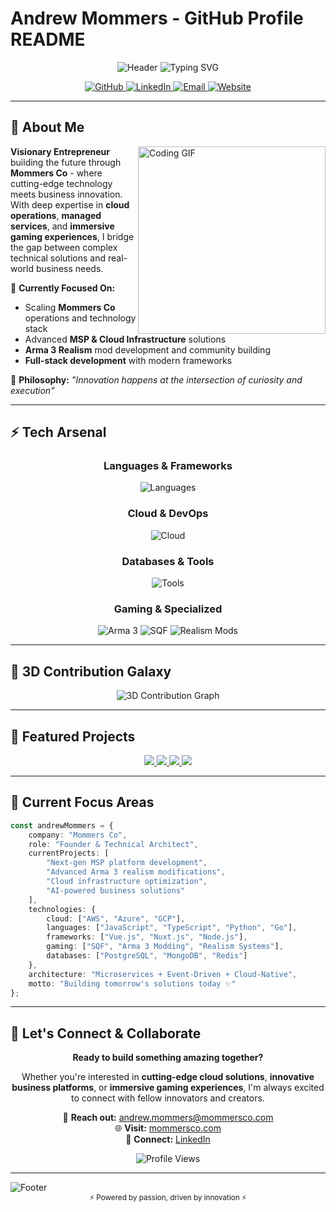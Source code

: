 # Andrew Mommers - GitHub Profile README

<div align="center">

<!-- Animated Header Banner -->
<img src="https://capsule-render.vercel.app/api?type=waving&color=gradient&customColorList=0,2,2,5,30&height=300&section=header&text=Andrew%20Mommers&fontSize=70&fontColor=E6F2FF&animation=twinkling&fontAlignY=35&desc=Innovating%20at%20the%20intersection%20of%20technology%20and%20business&descAlignY=55&descSize=18" alt="Header"/>

<!-- Typing Animation -->
<img src="https://readme-typing-svg.herokuapp.com?font=Fira+Code&weight=600&size=28&duration=4000&pause=800&color=00E5FF&background=0B122100&center=true&vCenter=true&width=800&height=80&lines=Founder+%40+Mommers+Co+%F0%9F%9A%80;MSP+%26+Cloud+Operations+Specialist+%E2%98%81%EF%B8%8F;Arma+3+Realism+Modding+Expert+%F0%9F%8E%AE;Full-Stack+Developer+%F0%9F%92%BB;Building+the+Future%2C+One+Line+at+a+Time+%E2%9C%A8" alt="Typing SVG"/>

<!-- Social Badges -->
<p>
  <a href="https://github.com/AndrewMommers">
    <img src="https://img.shields.io/badge/GitHub-0B1221?style=for-the-badge&logo=github&logoColor=00E5FF&labelColor=0B1221&color=00E5FF" alt="GitHub"/>
  </a>
  <a href="https://linkedin.com/in/andrewmommers">
    <img src="https://img.shields.io/badge/LinkedIn-0B1221?style=for-the-badge&logo=linkedin&logoColor=00E5FF&labelColor=0B1221&color=00E5FF" alt="LinkedIn"/>
  </a>
  <a href="mailto:andrew.mommers@mommersco.com">
    <img src="https://img.shields.io/badge/Email-0B1221?style=for-the-badge&logo=gmail&logoColor=00E5FF&labelColor=0B1221&color=00E5FF" alt="Email"/>
  </a>
  <a href="https://mommersco.com">
    <img src="https://img.shields.io/badge/Website-0B1221?style=for-the-badge&logo=google-chrome&logoColor=00E5FF&labelColor=0B1221&color=00E5FF" alt="Website"/>
  </a>
</p>

</div>

---

## 🔮 **About Me**

<img align="right" width="300" src="https://media.giphy.com/media/qgQUggAC3Pfv687qPC/giphy.gif" alt="Coding GIF"/>

**Visionary Entrepreneur** building the future through **Mommers Co** - where cutting-edge technology meets business innovation. With deep expertise in **cloud operations**, **managed services**, and **immersive gaming experiences**, I bridge the gap between complex technical solutions and real-world business needs.

🎯 **Currently Focused On:**
- Scaling **Mommers Co** operations and technology stack
- Advanced **MSP & Cloud Infrastructure** solutions
- **Arma 3 Realism** mod development and community building
- **Full-stack development** with modern frameworks

🌟 **Philosophy:** *"Innovation happens at the intersection of curiosity and execution"*

---

## ⚡ **Tech Arsenal**

<div align="center">

### **Languages & Frameworks**
<img src="https://skillicons.dev/icons?i=js,ts,html,css,vue,nuxt,react,nodejs,python,php,go&theme=dark" alt="Languages"/>

### **Cloud & DevOps**
<img src="https://skillicons.dev/icons?i=aws,azure,gcp,docker,kubernetes,github,git,linux&theme=dark" alt="Cloud"/>

### **Databases & Tools**
<img src="https://skillicons.dev/icons?i=postgres,mysql,mongodb,redis,nginx,apache,vscode,vim,figma,photoshop&theme=dark" alt="Tools"/>

### **Gaming & Specialized**
<img src="https://img.shields.io/badge/Arma_3_Scripting-0B1221?style=for-the-badge&logo=steam&logoColor=00E5FF&labelColor=0B1221&color=00E5FF" alt="Arma 3"/>
<img src="https://img.shields.io/badge/SQF-0B1221?style=for-the-badge&logo=code&logoColor=00E5FF&labelColor=0B1221&color=7C3AED" alt="SQF"/>
<img src="https://img.shields.io/badge/Realism_Mods-0B1221?style=for-the-badge&logo=gamepad&logoColor=00E5FF&labelColor=0B1221&color=39FF14" alt="Realism Mods"/>

</div>

<!--
---

## 📊 **GitHub Analytics**

<div align="center">

<img height="180em" src="https://github-readme-stats.vercel.app/api?username=AndrewMommers&show_icons=true&hide_border=true&count_private=true&bg_color=0B1221&title_color=00E5FF&text_color=E6F2FF&icon_color=00E5FF&ring_color=39FF14"/>

<img height="180em" src="https://github-readme-streak-stats.demolab.com/?user=AndrewMommers&hide_border=true&background=0B1221&stroke=00E5FF&ring=00E5FF&fire=39FF14&currStreakNum=E6F2FF&sideNums=E6F2FF&currStreakLabel=00E5FF&sideLabels=00E5FF&dates=E6F2FF"/>

</div>

<div align="center">
<img src="https://github-readme-stats.vercel.app/api/top-langs/?username=AndrewMommers&layout=compact&hide_border=true&bg_color=0B1221&title_color=00E5FF&text_color=E6F2FF&icon_color=00E5FF"/>
</div>
-->

---

## 🌌 **3D Contribution Galaxy**

<div align="center">

<picture>
  <source media="(prefers-color-scheme: dark)" srcset="./profile-3d-contrib/profile-season-animate-dark.svg">
  <source media="(prefers-color-scheme: light)" srcset="./profile-3d-contrib/profile-season-animate-light.svg">
  <img src="./profile-3d-contrib/profile-season-animate-dark.svg" alt="3D Contribution Graph"/>
</picture>

</div>

---

## 🚀 **Featured Projects**

<div align="center">

<a href="https://github.com/Mommers-Co/Discord">
  <img src="https://github-readme-stats.vercel.app/api/pin/?username=Mommers-Co&repo=Discord&hide_border=true&bg_color=0B1221&title_color=00E5FF&text_color=E6F2FF&icon_color=00E5FF"/>
</a>

<a href="https://github.com/Mommers-Co/FS25-Dashboard">
  <img src="https://github-readme-stats.vercel.app/api/pin/?username=Mommers-Co&repo=FS25-Dashboard&hide_border=true&bg_color=0B1221&title_color=00E5FF&text_color=E6F2FF&icon_color=00E5FF"/>
</a>

<a href="https://github.com/GamingPanthers/A3-Realistic-Airborne">
  <img src="https://github-readme-stats.vercel.app/api/pin/?username=GamingPanthers&repo=A3-Realistic-Airborne&hide_border=true&bg_color=0B1221&title_color=00E5FF&text_color=E6F2FF&icon_color=00E5FF"/>
</a>

<a href="https://github.com/GamingPanthers/TakLife">
  <img src="https://github-readme-stats.vercel.app/api/pin/?username=GamingPanthers&repo=TakLife&hide_border=true&bg_color=0B1221&title_color=00E5FF&text_color=E6F2FF&icon_color=00E5FF"/>
</a>

</div>

---

## 💫 **Current Focus Areas**

```typescript
const andrewMommers = {
    company: "Mommers Co",
    role: "Founder & Technical Architect",
    currentProjects: [
        "Next-gen MSP platform development",
        "Advanced Arma 3 realism modifications",
        "Cloud infrastructure optimization",
        "AI-powered business solutions"
    ],
    technologies: {
        cloud: ["AWS", "Azure", "GCP"],
        languages: ["JavaScript", "TypeScript", "Python", "Go"],
        frameworks: ["Vue.js", "Nuxt.js", "Node.js"],
        gaming: ["SQF", "Arma 3 Modding", "Realism Systems"],
        databases: ["PostgreSQL", "MongoDB", "Redis"]
    },
    architecture: "Microservices + Event-Driven + Cloud-Native",
    motto: "Building tomorrow's solutions today ✨"
};
```

---

## 🎯 **Let's Connect & Collaborate**

<div align="center">

**Ready to build something amazing together?**

Whether you're interested in **cutting-edge cloud solutions**, **innovative business platforms**, or **immersive gaming experiences**, I'm always excited to connect with fellow innovators and creators.

📧 **Reach out:** [andrew.mommers@mommersco.com](mailto:andrew.mommers@mommersco.com)  
🌐 **Visit:** [mommersco.com](https://mommersco.com)  
💼 **Connect:** [LinkedIn](https://linkedin.com/in/andrewmommers)

<img src="https://komarev.com/ghpvc/?username=AndrewMommers&label=Profile%20Views&color=00E5FF&style=for-the-badge&labelColor=0B1221" alt="Profile Views"/>

</div>

---

<!-- Animated Footer -->
<img src="https://capsule-render.vercel.app/api?type=waving&color=gradient&customColorList=0,2,2,5,30&height=120&section=footer&animation=twinkling&fontColor=E6F2FF&desc=The%20future%20is%20built%20by%20those%20who%20dare%20to%20innovate&descSize=16&descAlignY=25" alt="Footer"/>

<div align="center">
<sub>⚡ Powered by passion, driven by innovation ⚡</sub>
</div>

<!--
---

## 📈 **Advanced Metrics Dashboard**

<div align="center">

<picture>
  <source media="(prefers-color-scheme: dark)" srcset="./metrics-dark.svg">
  <source media="(prefers-color-scheme: light)" srcset="./metrics-light.svg">
  <img src="./metrics-dark.svg" alt="Metrics Dashboard"/>
</picture>

</div>

---
-->